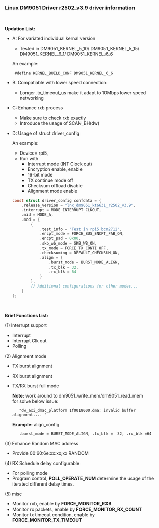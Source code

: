 ### Linux DM9051 Driver r2502_v3.9 driver information
<br>

**Updation List:**

 - A: For variated individual kernal version
    - Tested in DM9051_KERNEL_5_10/ DM9051_KERNEL_5_15/ DM9051_KERNEL_6_1/ DM9051_KERNEL_6_6
 
	An example:
	
		#define KERNEL_BUILD_CONF DM9051_KERNEL_6_6
 
 - B: Compatiable with lower speed connection
    - Longer .tx_timeout_us make it adapt to 10Mbps lower speed networking
	
 - C: Enhance rxb process
 
	- Make sure to check rxb exactly 
	- Introduce the usage of SCAN_BH(dw)


 * D: Usage of struct driver_config
 
	An example:
	
	- Device= rpi5, 
	- Run with 
		- Interrupt mode (INT Clock out) 
		- Encryption enable, enable
		- 16-bit mode
		- TX continue mode off
		- Checksum offload disable
		- Alignment mode enable
		
	```c
	const struct driver_config confdata = {
		.release_version = "lnx_dm9051_kt6631_r2502_v3.9",
		.interrupt = MODE_INTERRUPT_CLKOUT,
		.mid = MODE_A,
		.mod = {
			{
				.test_info = "Test in rpi5 bcm2712",
				.encpt_mode = FORCE_BUS_ENCPT_FAB_ON,
				.encpt_pad = 0x00,
				.skb_wb_mode = SKB_WB_ON,
				.tx_mode = FORCE_TX_CONTI_OFF,
				.checksuming = DEFAULT_CHECKSUM_ON,
				.align = {
					.burst_mode = BURST_MODE_ALIGN,
					.tx_blk = 32,
					.rx_blk = 64
				}
			},
			// Additional configurations for other modes...
		}
	};
	```
<br>

**Brief Functions List:**

(1) Interrupt support
   - Interrupt 
   - Interrupt Clk out
   - Polling

(2) Alignment mode

   - TX burst alignment
   - RX burst alignment
   - TX/RX burst full mode

     **Note:** work around to dm9051_write_mem/dm9051_read_mem<br> for 
	  solve below issue: 
	  
			"dw_axi_dmac_platform 1f0018000.dma: invalid buffer alignment.... "
			
     **Example:** align_config 
	  
			.burst_mode = BURST_MODE_ALIGN, .tx_blk =  32, .rx_blk =64


(3) Enhance Random MAC address
- Provide 00:60:6e:xx:xx;xx RANDOM

(4) RX Schedule delay configurable
- For polling mode
- Program control, **POLL_OPERATE_NUM** determine the usage of the iterated different delay times.

(5) misc

- Monitor rxb, enable by **FORCE_MONITOR_RXB**
- Monitor rx packets, enable by **FORCE_MONITOR_RX_COUNT**
- Monitor tx timeout condition, enable by **FORCE_MONITOR_TX_TIMEOUT**

